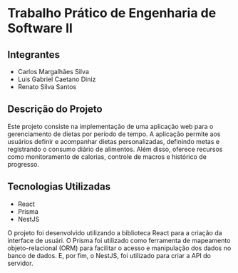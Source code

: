 # Trabalho Prático de Engenharia de Software II

## Integrantes
- Carlos Margalhães Silva
- Luis Gabriel Caetano Diniz
- Renato Silva Santos

## Descrição do Projeto
Este projeto consiste na implementação de uma aplicação web para o gerenciamento de dietas por período de tempo. A aplicação permite aos usuários definir e acompanhar dietas personalizadas, definindo metas e registrando o consumo diário de alimentos. Além disso, oferece recursos como monitoramento de calorias, controle de macros e histórico de progresso.

## Tecnologias Utilizadas
- React
- Prisma
- NestJS

O projeto foi desenvolvido utilizando a biblioteca React para a criação da interface de usuári. O Prisma foi utilizado como ferramenta de mapeamento objeto-relacional (ORM) para facilitar o acesso e manipulação dos dados no banco de dados. E, por fim, o NestJS, foi utilizado para criar a API do servidor.


